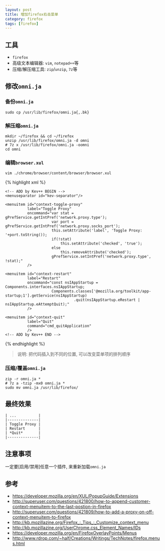 ```yaml
---
layout: post
title: 增加firefox右击菜单
category: firefox
tags: [firefox]
---
```


## 工具
- `firefox`
- 高级文本编辑器: `vim`, `notepad++`等
- 压缩/解压缩工具: `zip`/`unzip`, `7z`等

## 修改`omni.ja`
### 备份`omni.ja`
    sudo cp /usr/lib/firefox/omni.ja{,.bk}
    
### 解压缩`omni.ja`
    mkdir ~/firefox && cd ~/firefox
    unzip /usr/lib/firefox/omni.ja -d omni
    # 7z x /usr/lib/firefox/omni.ja -oomni
    cd omni

### 编辑`browser.xul`
    vim ./chrome/browser/content/browser/browser.xul

{% highlight xml %}
<menupopup id="contentAreaContextMenu">
    <!-- SKIP -->
    <!-- SKIP -->
    <!-- SKIP -->
    <menuitem id="context-inspect"/>

    <!-- ADD by Kev++ BEGIN -->
    <menuseparator id="kev-separator"/>

    <menuitem id="context-toggle-proxy"
              label="Toggle Proxy"
              oncommand="var stat = gPrefService.getIntPref('network.proxy.type');
                         var port = gPrefService.getIntPref('network.proxy.socks_port');
                         this.setAttribute('label', 'Toggle Proxy: '+port.toString());
                         if(!stat)
                             this.setAttribute('checked', 'true');
                         else
                             this.removeAttribute('checked');
                         gPrefService.setIntPref('network.proxy.type', !stat);"
              />

    <menuitem id="context-restart"
              label="Restart"
              oncommand="const nsIAppStartup = Components.interfaces.nsIAppStartup;
                         Components.classes['@mozilla.org/toolkit/app-startup;1'].getService(nsIAppStartup)
                                   .quit(nsIAppStartup.eRestart | nsIAppStartup.eAttemptQuit);"
              />

    <menuitem id="context-quit"
              label="Quit"
              command="cmd_quitApplication"
              />
    <!-- ADD by Kev++ END -->

</menupopup>
{% endhighlight %}

> 说明: 把代码插入到不同的位置, 可以改变菜单项的排列顺序

### 压缩/覆盖`omni.ja`
    zip -r omni.ja *
    # 7z a -tzip -mx0 omni.ja *
    sudo mv omni.ja /usr/lib/firefox/

## 最终效果
    | ...          |
    |--------------|
    | Toggle Proxy |
    | Restart      |
    | *Quit*       |
    |--------------|

## 注意事项
一定要[启用/禁用]任意一个插件, 来重新加载`omni.ja`

## 参考
- <https://developer.mozilla.org/en/XUL/PopupGuide/Extensions>
- <http://superuser.com/questions/421800/how-to-append-customer-context-menuitem-to-the-last-postion-in-firefox>
- <http://superuser.com/questions/421809/how-to-add-a-proxy-on-off-context-menuitem-to-firefox>
- <http://kb.mozillazine.org/Firefox_:_Tips_:_Customize_context_menu>
- <http://kb.mozillazine.org/UserChrome.css_Element_Names/IDs>
- <https://developer.mozilla.org/en/FirefoxOverlayPoints/Menus>
- <http://www.rdrop.com/~half/Creations/Writings/TechNotes/firefox.menus.html>
